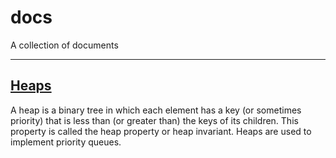 # docs

A collection of documents

---

## [Heaps](./heaps.md)
A heap is a binary tree in which each element has a key (or sometimes priority) that is less than (or greater than) the keys of its children. This property is called the heap property or heap invariant. Heaps are used to implement priority queues.
